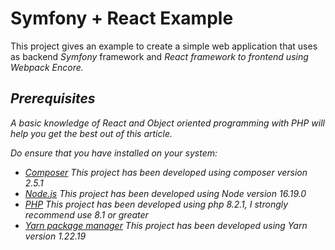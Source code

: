 # Symfony + React Example
This project gives an example to create a simple web application that uses as backend <i>Symfony</i> framework and <i>React<i/> framework to frontend using <i>Webpack Encore</i>.

## Prerequisites
A basic knowledge of React and Object oriented programming with PHP will help you get the best out of this article. 

Do ensure that you have installed on your system:
- [Composer](https://getcomposer.org/) This project has been developed using composer version 2.5.1
- [Node.js](https://nodejs.org/en/) This project has been developed using Node version 16.19.0
- [PHP](https://www.php.net/) This project has been developed using php 8.2.1, I strongly recommend use 8.1 or greater
- [Yarn package manager](https://yarnpkg.com/) This project has been developed using Yarn version 1.22.19
